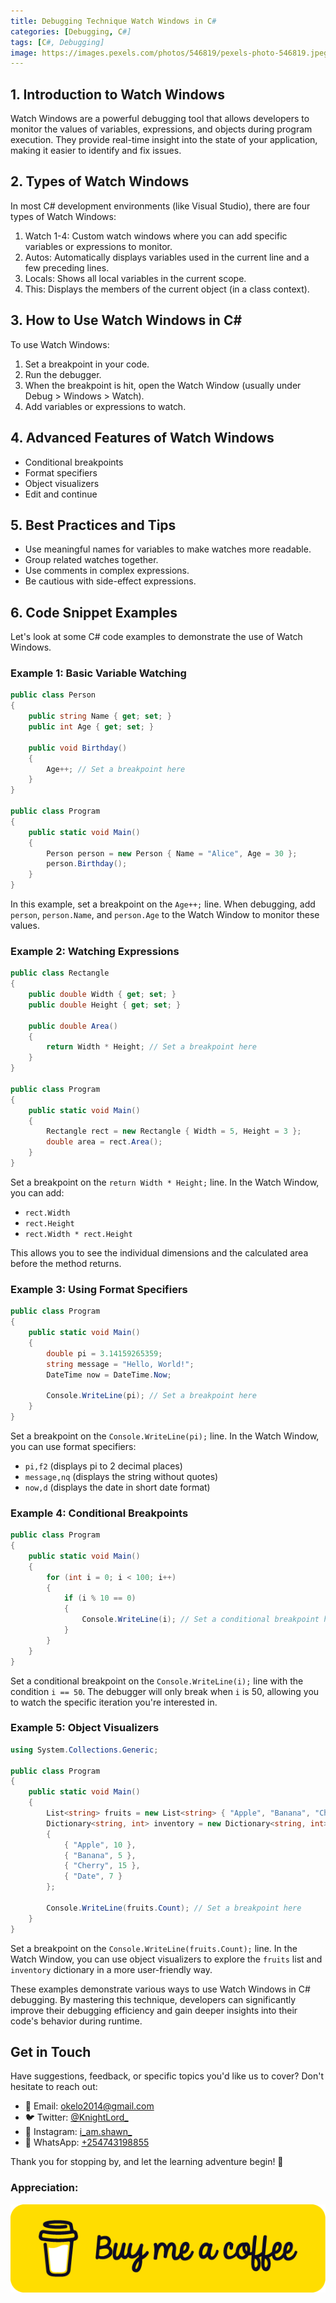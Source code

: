 ```yaml
---
title: Debugging Technique Watch Windows in C#
categories: [Debugging, C#]
tags: [C#, Debugging]
image: https://images.pexels.com/photos/546819/pexels-photo-546819.jpeg?auto=compress&cs=tinysrgb&w=600
---
```


## 1. Introduction to Watch Windows

Watch Windows are a powerful debugging tool that allows developers to monitor the values of variables, expressions, and objects during program execution. They provide real-time insight into the state of your application, making it easier to identify and fix issues.

## 2. Types of Watch Windows

In most C# development environments (like Visual Studio), there are four types of Watch Windows:

1. Watch 1-4: Custom watch windows where you can add specific variables or expressions to monitor.
2. Autos: Automatically displays variables used in the current line and a few preceding lines.
3. Locals: Shows all local variables in the current scope.
4. This: Displays the members of the current object (in a class context).


## 3. How to Use Watch Windows in C#

To use Watch Windows:

1. Set a breakpoint in your code.
2. Run the debugger.
3. When the breakpoint is hit, open the Watch Window (usually under Debug > Windows > Watch).
4. Add variables or expressions to watch.


## 4. Advanced Features of Watch Windows

- Conditional breakpoints
- Format specifiers
- Object visualizers
- Edit and continue


## 5. Best Practices and Tips

- Use meaningful names for variables to make watches more readable.
- Group related watches together.
- Use comments in complex expressions.
- Be cautious with side-effect expressions.


## 6. Code Snippet Examples

Let's look at some C# code examples to demonstrate the use of Watch Windows.

### Example 1: Basic Variable Watching

```csharp
public class Person
{
    public string Name { get; set; }
    public int Age { get; set; }

    public void Birthday()
    {
        Age++; // Set a breakpoint here
    }
}

public class Program
{
    public static void Main()
    {
        Person person = new Person { Name = "Alice", Age = 30 };
        person.Birthday();
    }
}
```

In this example, set a breakpoint on the `Age++;` line. When debugging, add `person`, `person.Name`, and `person.Age` to the Watch Window to monitor these values.

### Example 2: Watching Expressions

```csharp
public class Rectangle
{
    public double Width { get; set; }
    public double Height { get; set; }

    public double Area()
    {
        return Width * Height; // Set a breakpoint here
    }
}

public class Program
{
    public static void Main()
    {
        Rectangle rect = new Rectangle { Width = 5, Height = 3 };
        double area = rect.Area();
    }
}
```

Set a breakpoint on the `return Width * Height;` line. In the Watch Window, you can add:

- `rect.Width`
- `rect.Height`
- `rect.Width * rect.Height`


This allows you to see the individual dimensions and the calculated area before the method returns.

### Example 3: Using Format Specifiers

```csharp
public class Program
{
    public static void Main()
    {
        double pi = 3.14159265359;
        string message = "Hello, World!";
        DateTime now = DateTime.Now;

        Console.WriteLine(pi); // Set a breakpoint here
    }
}
```

Set a breakpoint on the `Console.WriteLine(pi);` line. In the Watch Window, you can use format specifiers:

- `pi,f2` (displays pi to 2 decimal places)
- `message,nq` (displays the string without quotes)
- `now,d` (displays the date in short date format)


### Example 4: Conditional Breakpoints

```csharp
public class Program
{
    public static void Main()
    {
        for (int i = 0; i < 100; i++)
        {
            if (i % 10 == 0)
            {
                Console.WriteLine(i); // Set a conditional breakpoint here
            }
        }
    }
}
```

Set a conditional breakpoint on the `Console.WriteLine(i);` line with the condition `i == 50`. The debugger will only break when `i` is 50, allowing you to watch the specific iteration you're interested in.

### Example 5: Object Visualizers

```csharp
using System.Collections.Generic;

public class Program
{
    public static void Main()
    {
        List<string> fruits = new List<string> { "Apple", "Banana", "Cherry", "Date" };
        Dictionary<string, int> inventory = new Dictionary<string, int>
        {
            { "Apple", 10 },
            { "Banana", 5 },
            { "Cherry", 15 },
            { "Date", 7 }
        };

        Console.WriteLine(fruits.Count); // Set a breakpoint here
    }
}
```

Set a breakpoint on the `Console.WriteLine(fruits.Count);` line. In the Watch Window, you can use object visualizers to explore the `fruits` list and `inventory` dictionary in a more user-friendly way.

These examples demonstrate various ways to use Watch Windows in C# debugging. By mastering this technique, developers can significantly improve their debugging efficiency and gain deeper insights into their code's behavior during runtime.

## Get in Touch

Have suggestions, feedback, or specific topics you'd like us to cover? Don't hesitate to reach out:

- 📧 Email: [okelo2014@gmail.com](mailto:okelo2014@gmail.com)
- 🐦 Twitter: [@KnightLord_](https://twitter.com/KnightLord_)
- 📸 Instagram: [i_am.shawn_](https://www.instagram.com/i_am.shawn_/)
- 📱 WhatsApp: [+254743198855](https://wa.me/+254743198855)


Thank you for stopping by, and let the learning adventure begin! 🚀

### Appreciation:

[![Shawn](/Images/buymeacoffee.png)](https://ko-fi.com/i_am_shawn
)